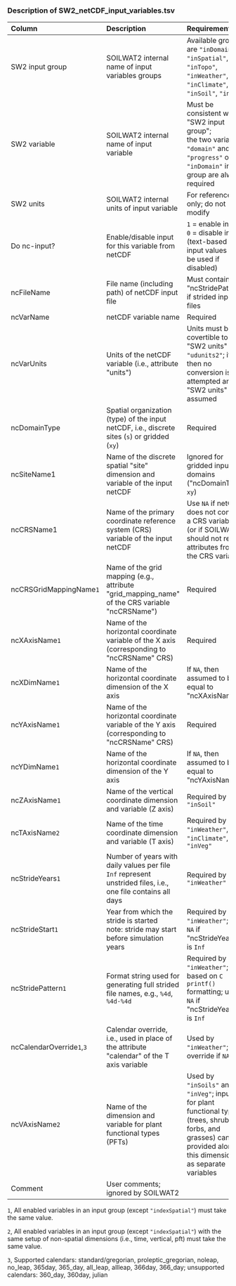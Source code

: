 ### Description of SW2_netCDF_input_variables.tsv

| Column                     | Description                                                                                                     | Requirements                                                                                                                                                           |
|:-------------------------- |:--------------------------------------------------------------------------------------------------------------- |:---------------------------------------------------------------------------------------------------------------------------------------------------------------------- |
| SW2 input group            | SOILWAT2 internal name of input variables groups                                                                | Available groups are `"inDomain"`, `"inSpatial"`, `"inTopo"`, `"inWeather"`, `"inClimate"`, `"inSoil"`, `"inVeg"`                                                      |
| SW2 variable               | SOILWAT2 internal name of input variable                                                                        | Must be consistent with "SW2 input group";<br>the two variables `"domain"` and `"progress"` of the `"inDomain"` input group are always required                        |
| SW2 units                  | SOILWAT2 internal units of input variable                                                                       | For reference only; do not modify                                                                                                                                      |
| Do nc-input?               | Enable/disable input for this variable from netCDF                                                              | `1` = enable input; `0` = disable input (text-based input values will be used if disabled)                                                                             |
| ncFileName                 | File name (including path) of netCDF input file                                                                 | Must contain "ncStridePattern" if strided input files                                                                                                                  |
| ncVarName                  | netCDF variable name                                                                                            | Required                                                                                                                                                               |
| ncVarUnits                 | Units of the netCDF variable (i.e., attribute "units")                                                          | Units must be covertible to "SW2 units" by `"udunits2"`; if `NA`, then no conversion is attempted and "SW2 units" are assumed                                          |
| ncDomainType               | Spatial organization (type) of the input netCDF, i.e., discrete sites (`s`) or gridded (`xy`)                   | Required                                                                                                                                                               |
| ncSiteName1                | Name of the discrete spatial "site" dimension and variable of the input netCDF                                  | Ignored for gridded input domains ("ncDomainType" `xy`)                                                                                                                |
| ncCRSName1                 | Name of the primary coordinate reference system (CRS) variable of the input netCDF                              | Use `NA` if netCDF does not contain a CRS variable (or if SOILWAT2 should not read attributes from the CRS variable)                                                   |
| ncCRSGridMappingName`1`    | Name of the grid mapping (e.g., attribute "grid_mapping_name" of the CRS variable "ncCRSName")                  | Required                                                                                                                                                               |
| ncXAxisName`1`             | Name of the horizontal coordinate variable of the X axis (corresponding to "ncCRSName" CRS)                     | Required                                                                                                                                                               |
| ncXDimName`1`              | Name of the horizontal coordinate dimension of the X axis                                                       | If `NA`, then assumed to be equal to "ncXAxisName"                                                                                                                     |
| ncYAxisName`1`             | Name of the horizontal coordinate variable of the Y axis (corresponding to "ncCRSName" CRS)                     | Required                                                                                                                                                               |
| ncYDimName`1`              | Name of the horizontal coordinate dimension of the Y axis                                                       | If `NA`, then assumed to be equal to "ncYAxisName"                                                                                                                     |
| ncZAxisName`1`             | Name of the vertical coordinate dimension and variable (Z axis)                                                 | Required by `"inSoil"`                                                                                                                                                 |
| ncTAxisName`2`             | Name of the time coordinate dimension and variable (T axis)                                                     | Required by `"inWeather"`, `"inClimate"`, and `"inVeg"`                                                                                                                |
| ncStrideYears`1`           | Number of years with daily values per file<br>`Inf` represent unstrided files, i.e., one file contains all days | Required by `"inWeather"`                                                                                                                                              |
| ncStrideStart`1`           | Year from which the stride is started<br>note: stride may start before simulation years                         | Required by `"inWeather"`; use `NA` if "ncStrideYears" is `Inf`                                                                                                        |
| ncStridePattern`1`         | Format string used for generating full strided file names, e.g., `%4d`, `%4d-%4d`                               | Required by `"inWeather"`; based on `C` `printf()` formatting; use `NA` if "ncStrideYears" is `Inf`                                                                    |
| ncCalendarOverride`1`,`3`  | Calendar override, i.e., used in place of the attribute "calendar" of the T axis variable                       | Used by `"inWeather"`; no override if `NA`                                                                                                                             |
| ncVAxisName`2`             | Name of the dimension and variable for plant functional types (PFTs)                                            | Used by `"inSoils"` and `"inVeg"`; inputs for plant functional types (trees, shrubs, forbs, and grasses) can be provided along this dimension or as separate variables |
| Comment                    | User comments; ignored by SOILWAT2                                                                              |                                                                                                                                                                        |


`1`, All enabled variables in an input group (except `"indexSpatial"`) must take the same value.

`2`, All enabled variables in an input group (except `"indexSpatial"`) with the same setup of non-spatial dimensions (i.e., time, vertical, pft) must take the same value.

`3`, Supported calendars: standard/gregorian, proleptic_gregorian, noleap, no_leap, 365day, 365_day, all_leap, allleap, 366day, 366_day; unsupported calendars: 360_day, 360day, julian
